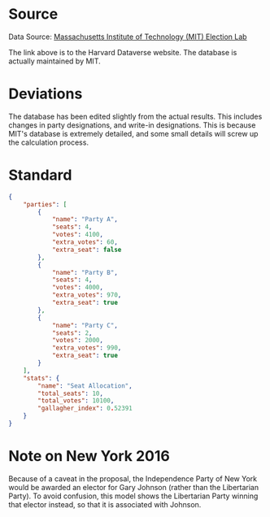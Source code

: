 # Source

Data Source: [Massachusetts Institute of Technology (MIT) Election Lab](https://dataverse.harvard.edu/dataset.xhtml?persistentId=doi:10.7910/DVN/42MVDX)

The link above is to the Harvard Dataverse website. The database is actually maintained by MIT.

# Deviations

The database has been edited slightly from the actual results. This includes changes in party designations, and write-in designations. This is because MIT's database is extremely detailed, and some small details will screw up the calculation process.

# Standard

```json
{
    "parties": [
        {
            "name": "Party A",
            "seats": 4,
            "votes": 4100,
            "extra_votes": 60,
            "extra_seat": false
        },
        {
            "name": "Party B",
            "seats": 4,
            "votes": 4000,
            "extra_votes": 970,
            "extra_seat": true
        },
        {
            "name": "Party C",
            "seats": 2,
            "votes": 2000,
            "extra_votes": 990,
            "extra_seat": true
        }
    ],
    "stats": {
        "name": "Seat Allocation",
        "total_seats": 10,
        "total_votes": 10100,
        "gallagher_index": 0.52391
    }
}
```

# Note on New York 2016

Because of a caveat in the proposal, the Independence Party of New York would be awarded an elector for Gary Johnson (rather than the Libertarian Party). To avoid confusion, this model shows the Libertarian Party winning that elector instead, so that it is associated with Johnson.
